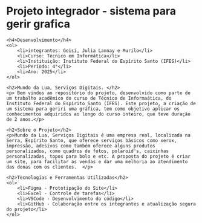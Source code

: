 <!DOCTYPE html>
<html lang="en">
<head>
</head>
<body>
    <h1>Projeto integrador - sistema para gerir grafica </h1>
    
    <h4>Desenvolvimento</h4>
    <ol>
        <li>integrantes: Geisi, Julia Lannay e Murilo</li>
        <li>Curso: Técnico em Informática</li>
        <li>Instituição: Instituto Federal do Espírito Santo (IFES)</li>
        <li>Período: 4°</li>
        <li>Ano: 2025</li>
    </ol>

    <h2>Mundo da Lua, Serviços Digitais. </h2>
    <p> Bem vindos ao repositório do projeto, desenvolvido como parte de um trabalho acadêmico do curso de Técnico de Informaática, do Instituto Federal do Espírito Santo (IFES). Este projeto, a criação de um sistema para geriri uma gráfica, tem como objetivo aplicar os conhecimentos adquiridos ao longo do curso inteiro, que teve duração de 2 anos.</p>

    <h2>Sobre o Projeto</h2>
    <p>Mundo da Lua, Serviços Digitais é uma empresa real, localizada na Serra, Espírito Santo, que oferece serviços básicos como xerox, impressão, adesivos como também oferece alguns produtos personalizados, como quadros de fotos, polaroid's, caixinhas personalizadas, topos para bolo e etc. A proposta do projeto é criar um site, para facilitar as vendas e dar uma melhoria ao atendimento das donas com os clientes.  </p>

    <h2>Tecnologias e Ferramentas Utilizadas</h2>
    <ol>
        <li>Figma - Prototipação do Site</li>
        <li>Excel - Controle de tarefas</li>
        <li>VSCode - Desenvolvimento do código</li>
        <li>GitHub - Colaboração entre os integrantes e atualização segura do projeto</li>
    </ol>

</body>
</html>

